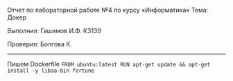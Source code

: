 Отчет по лабораторной работе №4 по курсу «Информатика» Тема: Докер

Выполнил: Гашимов И.Ф. К3139

Проверил: Болгова К.

--------------------

Пишем Dockerfile
``FROM ubuntu:latest
RUN apt-get update && apt-get install -y libaa-bin fortune``

